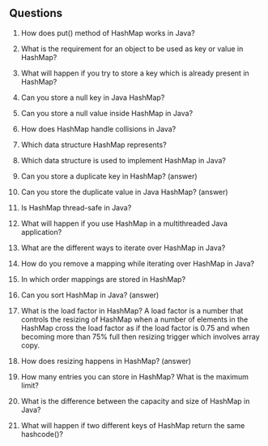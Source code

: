 ## Questions

1. How does put() method of HashMap works in Java?
2. What is the requirement for an object to be used as key or value in HashMap?
3. What will happen if you try to store a key which is already present in HashMap?
4. Can you store a null key in Java HashMap? 
5. Can you store a null value inside HashMap in Java?
6. How does HashMap handle collisions in Java? 
7. Which data structure HashMap represents? 
8. Which data structure is used to implement HashMap in Java? 
9. Can you store a duplicate key in HashMap? (answer)
10. Can you store the duplicate value in Java HashMap? (answer)
11. Is HashMap thread-safe in Java? 
12. What will happen if you use HashMap in a multithreaded Java application? 
13. What are the different ways to iterate over HashMap in Java? 
14. How do you remove a mapping while iterating over HashMap in Java?
15. In which order mappings are stored in HashMap? 
16. Can you sort HashMap in Java? (answer)
17. What is the load factor in HashMap? 
    A load factor is a number that controls the resizing of HashMap when a number of elements in the HashMap cross the load factor as if the load factor is 0.75 and when becoming more than 75% full then resizing trigger which involves array copy.

18. How does resizing happens in HashMap? (answer)
19. How many entries you can store in HashMap? What is the maximum limit? 
20. What is the difference between the capacity and size of HashMap in Java? 
21. What will happen if two different keys of HashMap return the same hashcode()?
